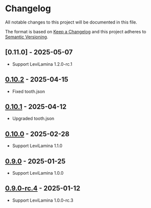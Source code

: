 # Changelog

All notable changes to this project will be documented in this file.

The format is based on [Keep a Changelog](https://keepachangelog.com/)
and this project adheres to [Semantic Versioning](https://semver.org/).

## [0.11.0] - 2025-05-07

- Support LeviLamina 1.2.0-rc.1

## [0.10.2] - 2025-04-15

- Fixed tooth.json

## [0.10.1] - 2025-04-12

- Upgraded tooth.json

## [0.10.0] - 2025-02-28

- Support LeviLamina 1.1.0

## [0.9.0] - 2025-01-25

- Support LeviLamina 1.0.0

## [0.9.0-rc.4] - 2025-01-12

- Support LeviLamina 1.0.0-rc.3

[0.10.2]: https://github.com/LiteLDev/LegacyRemoteCall/compare/v0.10.1...v0.10.2
[0.10.1]: https://github.com/LiteLDev/LegacyRemoteCall/compare/v0.10.0...v0.10.1
[0.10.0]: https://github.com/LiteLDev/LegacyRemoteCall/compare/v0.9.0...v0.10.0
[0.9.0]: https://github.com/LiteLDev/LegacyRemoteCall/compare/v0.9.0-rc.4...v0.9.0
[0.9.0-rc.4]: https://github.com/LiteLDev/LegacyRemoteCall/releases/tag/v0.9.0-rc.4
